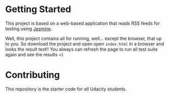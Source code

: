 # Getting Started

This project is based on a web-based application that reads RSS feeds for testing using [Jasmine](http://jasmine.github.io/).

Well, this project contains all for running, well... except the browser, that up to you. So download the project and open open `index.html` in a browser and looks the result test!! You always can refresh the page to run all test suite again and see the results =)


# Contributing

This repository is the starter code for _all_ Udacity students.
